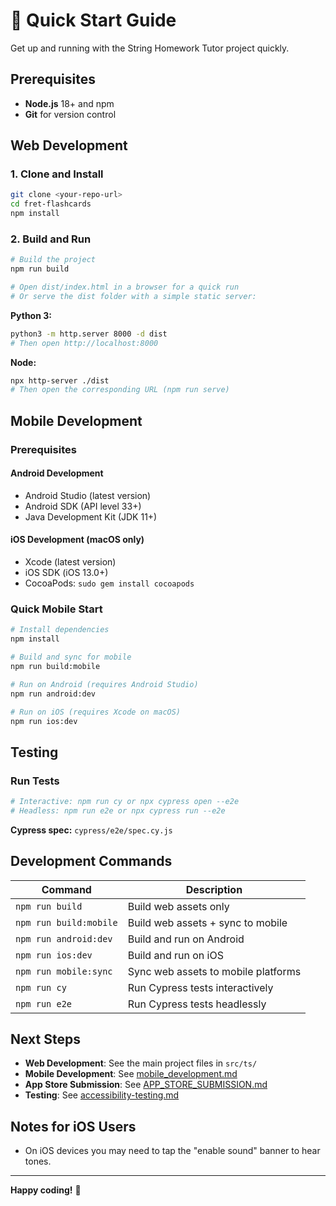 # 🚀 Quick Start Guide

Get up and running with the String Homework Tutor project quickly.

## Prerequisites

- **Node.js** 18+ and npm
- **Git** for version control

## Web Development

### 1. Clone and Install

```bash
git clone <your-repo-url>
cd fret-flashcards
npm install
```

### 2. Build and Run

```bash
# Build the project
npm run build

# Open dist/index.html in a browser for a quick run
# Or serve the dist folder with a simple static server:
```

**Python 3:**
```bash
python3 -m http.server 8000 -d dist
# Then open http://localhost:8000
```

**Node:**
```bash
npx http-server ./dist
# Then open the corresponding URL (npm run serve)
```

## Mobile Development

### Prerequisites

#### Android Development
- Android Studio (latest version)
- Android SDK (API level 33+)
- Java Development Kit (JDK 11+)

#### iOS Development (macOS only)
- Xcode (latest version)
- iOS SDK (iOS 13.0+)
- CocoaPods: `sudo gem install cocoapods`

### Quick Mobile Start

```bash
# Install dependencies
npm install

# Build and sync for mobile
npm run build:mobile

# Run on Android (requires Android Studio)
npm run android:dev

# Run on iOS (requires Xcode on macOS)
npm run ios:dev
```

## Testing

### Run Tests

```bash
# Interactive: npm run cy or npx cypress open --e2e
# Headless: npm run e2e or npx cypress run --e2e
```

**Cypress spec:** `cypress/e2e/spec.cy.js`

## Development Commands

| Command | Description |
|---------|-------------|
| `npm run build` | Build web assets only |
| `npm run build:mobile` | Build web assets + sync to mobile |
| `npm run android:dev` | Build and run on Android |
| `npm run ios:dev` | Build and run on iOS |
| `npm run mobile:sync` | Sync web assets to mobile platforms |
| `npm run cy` | Run Cypress tests interactively |
| `npm run e2e` | Run Cypress tests headlessly |

## Next Steps

- **Web Development**: See the main project files in `src/ts/`
- **Mobile Development**: See [mobile_development.md](./mobile_development.md)
- **App Store Submission**: See [APP_STORE_SUBMISSION.md](./APP_STORE_SUBMISSION.md)
- **Testing**: See [accessibility-testing.md](./accessibility-testing.md)

## Notes for iOS Users

- On iOS devices you may need to tap the "enable sound" banner to hear tones.

---

**Happy coding!** 🎸
